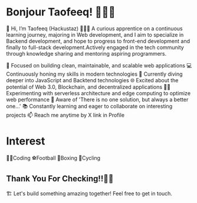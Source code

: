 # Bonjour Taofeeq! 👋👨‍💻

👋 Hi, I’m Taofeeq (Hackustaz)
👨🏼‍💻 A curious apprentice on a continuous learning journey, majoring in Web development, and I aim to specialize in Backend development, and hope to progress to front-end development and finally to full-stack development.Actively engaged in the tech community through knowledge sharing and mentoring aspiring programmers.

🎯 Focused on building clean, maintainable, and scalable web applications
💻 Continuously honing my skills in modern technologies
🌱 Currently diving deeper into JavaScript and Backtend technologies
🌐 Excited about the potential of Web 3.0, Blockchain, and decentralized applications
👨‍🔬 Experimenting with serverless architecture and edge computing to optimize web performance
🫠 Aware of 'There is no one solution, but always a better one...'
📚 Constantly learning and eager to collaborate on interesting projects
📫 Reach me anytime by X link in Profile

# Interest
👨‍💻Coding
⚽Football
🥊Boxing
🚴Cycling

## Thank You For Checking!!🥂👏
🏗 Let's build something amazing together! Feel free to get in touch.
